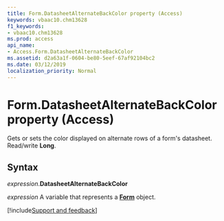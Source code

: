 ```yaml
---
title: Form.DatasheetAlternateBackColor property (Access)
keywords: vbaac10.chm13628
f1_keywords:
- vbaac10.chm13628
ms.prod: access
api_name:
- Access.Form.DatasheetAlternateBackColor
ms.assetid: d2a63a1f-0604-be80-5eef-67af92104bc2
ms.date: 03/12/2019
localization_priority: Normal
---
```



# Form.DatasheetAlternateBackColor property (Access)

Gets or sets the color displayed on alternate rows of a form's datasheet. Read/write **Long**.


## Syntax

_expression_.**DatasheetAlternateBackColor**

_expression_ A variable that represents a **[Form](Access.Form.md)** object.




[!include[Support and feedback](~/includes/feedback-boilerplate.md)]